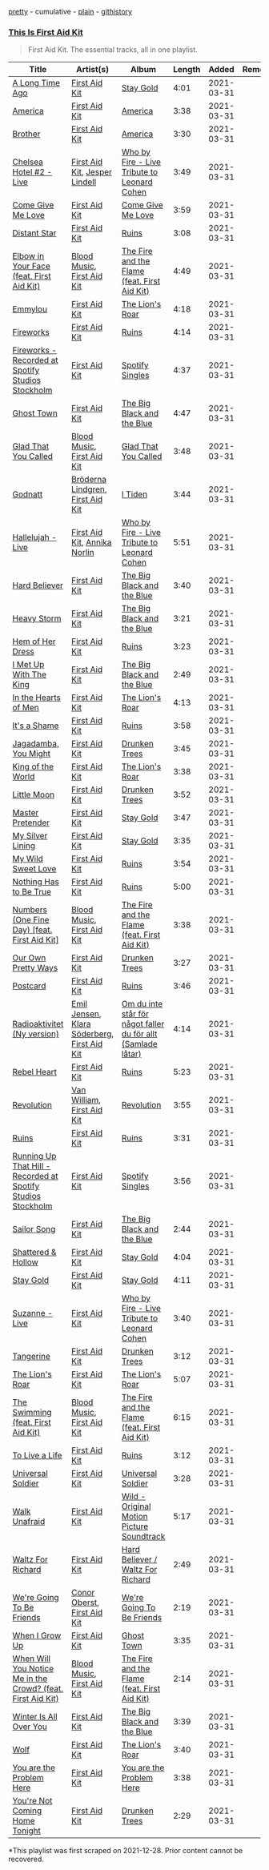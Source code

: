 [pretty](/playlists/pretty/37i9dQZF1DWSMzsi7xJUqJ.md) - cumulative - [plain](/playlists/plain/37i9dQZF1DWSMzsi7xJUqJ) - [githistory](https://github.githistory.xyz/mackorone/spotify-playlist-archive/blob/main/playlists/plain/37i9dQZF1DWSMzsi7xJUqJ)

### [This Is First Aid Kit](https://open.spotify.com/playlist/37i9dQZF1DWSMzsi7xJUqJ)

> First Aid Kit\. The essential tracks, all in one playlist.

| Title | Artist(s) | Album | Length | Added | Removed |
|---|---|---|---|---|---|
| [A Long Time Ago](https://open.spotify.com/track/4amU151BcUJ8ZCtogTmPb3) | [First Aid Kit](https://open.spotify.com/artist/21egYD1eInY6bGFcniCRT1) | [Stay Gold](https://open.spotify.com/album/3fVthsmWSbJpGp7gjxf5xI) | 4:01 | 2021-03-31 |  |
| [America](https://open.spotify.com/track/228IDYsx1EAHiuh9xLktmj) | [First Aid Kit](https://open.spotify.com/artist/21egYD1eInY6bGFcniCRT1) | [America](https://open.spotify.com/album/1LbsN7ZwjjnafolKPbnDZK) | 3:38 | 2021-03-31 |  |
| [Brother](https://open.spotify.com/track/2082IInYBrbMnzhR26dvQh) | [First Aid Kit](https://open.spotify.com/artist/21egYD1eInY6bGFcniCRT1) | [America](https://open.spotify.com/album/1LbsN7ZwjjnafolKPbnDZK) | 3:30 | 2021-03-31 |  |
| [Chelsea Hotel \#2 \- Live](https://open.spotify.com/track/1i0BjfAF350w2Fv9LeTORW) | [First Aid Kit](https://open.spotify.com/artist/21egYD1eInY6bGFcniCRT1), [Jesper Lindell](https://open.spotify.com/artist/3P9Fc9AmQyNFIu2WJdeWoN) | [Who by Fire \- Live Tribute to Leonard Cohen](https://open.spotify.com/album/4QtoNIqTWR3e5NVb833Bj2) | 3:49 | 2021-03-31 |  |
| [Come Give Me Love](https://open.spotify.com/track/6lG3q4b7eoeplybJUqXP96) | [First Aid Kit](https://open.spotify.com/artist/21egYD1eInY6bGFcniCRT1) | [Come Give Me Love](https://open.spotify.com/album/4Q2SIzTIZXzWykvl3DGVPK) | 3:59 | 2021-03-31 |  |
| [Distant Star](https://open.spotify.com/track/5cNR4VZQ7jvLal3WNaI5u1) | [First Aid Kit](https://open.spotify.com/artist/21egYD1eInY6bGFcniCRT1) | [Ruins](https://open.spotify.com/album/5l2Ts5Hd4BN2O28rZksznR) | 3:08 | 2021-03-31 |  |
| [Elbow in Your Face \(feat\. First Aid Kit\)](https://open.spotify.com/track/3TLcZQUrr2CR1NUiRj7soP) | [Blood Music](https://open.spotify.com/artist/2skSP4pjVsOwUv1aX4O42C), [First Aid Kit](https://open.spotify.com/artist/21egYD1eInY6bGFcniCRT1) | [The Fire and the Flame \(feat\. First Aid Kit\)](https://open.spotify.com/album/7cEecj8f1MfxMDtmMbea7M) | 4:49 | 2021-03-31 |  |
| [Emmylou](https://open.spotify.com/track/4r9MqJ7MG26TFyxqr7PK01) | [First Aid Kit](https://open.spotify.com/artist/21egYD1eInY6bGFcniCRT1) | [The Lion's Roar](https://open.spotify.com/album/3JYZyuyjz9GDtNMfcE4kRi) | 4:18 | 2021-03-31 |  |
| [Fireworks](https://open.spotify.com/track/3qJImzh896FdKl5mJfpFaC) | [First Aid Kit](https://open.spotify.com/artist/21egYD1eInY6bGFcniCRT1) | [Ruins](https://open.spotify.com/album/5l2Ts5Hd4BN2O28rZksznR) | 4:14 | 2021-03-31 |  |
| [Fireworks \- Recorded at Spotify Studios Stockholm](https://open.spotify.com/track/0tiQwGcxR0W5E7jLqbK3iA) | [First Aid Kit](https://open.spotify.com/artist/21egYD1eInY6bGFcniCRT1) | [Spotify Singles](https://open.spotify.com/album/4DyuXP04lvFmYh01L94WH2) | 4:37 | 2021-03-31 |  |
| [Ghost Town](https://open.spotify.com/track/68LvonMQyPyfepIUEPWb1r) | [First Aid Kit](https://open.spotify.com/artist/21egYD1eInY6bGFcniCRT1) | [The Big Black and the Blue](https://open.spotify.com/album/2s4nbsrQvvCP0j1pK5GU1X) | 4:47 | 2021-03-31 |  |
| [Glad That You Called](https://open.spotify.com/track/6XDKsKRDq7mIHT7orI1qdJ) | [Blood Music](https://open.spotify.com/artist/2skSP4pjVsOwUv1aX4O42C), [First Aid Kit](https://open.spotify.com/artist/21egYD1eInY6bGFcniCRT1) | [Glad That You Called](https://open.spotify.com/album/2bIju5ptcmL7voQOyiPOdX) | 3:48 | 2021-03-31 |  |
| [Godnatt](https://open.spotify.com/track/2ewIdjS9awuCVrtWAxNEcs) | [Bröderna Lindgren](https://open.spotify.com/artist/6O8LVdLFSAwvmKP80QUQZb), [First Aid Kit](https://open.spotify.com/artist/21egYD1eInY6bGFcniCRT1) | [I Tiden](https://open.spotify.com/album/5Kb5cBrEHKzriayjjCuoJ2) | 3:44 | 2021-03-31 |  |
| [Hallelujah \- Live](https://open.spotify.com/track/1G7pP1R2loZpmzXCoxlvgL) | [First Aid Kit](https://open.spotify.com/artist/21egYD1eInY6bGFcniCRT1), [Annika Norlin](https://open.spotify.com/artist/5BEuyZUof5F3Nu9pjcWwD1) | [Who by Fire \- Live Tribute to Leonard Cohen](https://open.spotify.com/album/4QtoNIqTWR3e5NVb833Bj2) | 5:51 | 2021-03-31 |  |
| [Hard Believer](https://open.spotify.com/track/74QIqluMDGuaAqlHirsflW) | [First Aid Kit](https://open.spotify.com/artist/21egYD1eInY6bGFcniCRT1) | [The Big Black and the Blue](https://open.spotify.com/album/2s4nbsrQvvCP0j1pK5GU1X) | 3:40 | 2021-03-31 |  |
| [Heavy Storm](https://open.spotify.com/track/726htx96cOaKKah0jo9gfq) | [First Aid Kit](https://open.spotify.com/artist/21egYD1eInY6bGFcniCRT1) | [The Big Black and the Blue](https://open.spotify.com/album/6IoWZFSe5KpRGWany6MCWz) | 3:21 | 2021-03-31 |  |
| [Hem of Her Dress](https://open.spotify.com/track/0FGBKBVL24i3p0dCpnKrwR) | [First Aid Kit](https://open.spotify.com/artist/21egYD1eInY6bGFcniCRT1) | [Ruins](https://open.spotify.com/album/5l2Ts5Hd4BN2O28rZksznR) | 3:23 | 2021-03-31 |  |
| [I Met Up With The King](https://open.spotify.com/track/0eP2cPP0IBGIJmEOqnloOY) | [First Aid Kit](https://open.spotify.com/artist/21egYD1eInY6bGFcniCRT1) | [The Big Black and the Blue](https://open.spotify.com/album/2s4nbsrQvvCP0j1pK5GU1X) | 2:49 | 2021-03-31 |  |
| [In the Hearts of Men](https://open.spotify.com/track/0LOCnWpo5TSPbZBaLLWXG4) | [First Aid Kit](https://open.spotify.com/artist/21egYD1eInY6bGFcniCRT1) | [The Lion's Roar](https://open.spotify.com/album/6Z3MfMebUucj95zrHMrbyV) | 4:13 | 2021-03-31 |  |
| [It's a Shame](https://open.spotify.com/track/3tetL39HqDX1sPDjfpGUkn) | [First Aid Kit](https://open.spotify.com/artist/21egYD1eInY6bGFcniCRT1) | [Ruins](https://open.spotify.com/album/5l2Ts5Hd4BN2O28rZksznR) | 3:58 | 2021-03-31 |  |
| [Jagadamba, You Might](https://open.spotify.com/track/39ozdWC4aSC2fxbVTRCw4Z) | [First Aid Kit](https://open.spotify.com/artist/21egYD1eInY6bGFcniCRT1) | [Drunken Trees](https://open.spotify.com/album/3AkwaBIPJYLUYLZuCUa008) | 3:45 | 2021-03-31 |  |
| [King of the World](https://open.spotify.com/track/5g6QHlE01E69wL99ny45x3) | [First Aid Kit](https://open.spotify.com/artist/21egYD1eInY6bGFcniCRT1) | [The Lion's Roar](https://open.spotify.com/album/3JYZyuyjz9GDtNMfcE4kRi) | 3:38 | 2021-03-31 |  |
| [Little Moon](https://open.spotify.com/track/0rv8PQX7Kusae9fNAjdnqp) | [First Aid Kit](https://open.spotify.com/artist/21egYD1eInY6bGFcniCRT1) | [Drunken Trees](https://open.spotify.com/album/3AkwaBIPJYLUYLZuCUa008) | 3:52 | 2021-03-31 |  |
| [Master Pretender](https://open.spotify.com/track/7lMwFdaLeJDxiNFd78ScAu) | [First Aid Kit](https://open.spotify.com/artist/21egYD1eInY6bGFcniCRT1) | [Stay Gold](https://open.spotify.com/album/3fVthsmWSbJpGp7gjxf5xI) | 3:47 | 2021-03-31 |  |
| [My Silver Lining](https://open.spotify.com/track/6tCLQ3LO1V9l6qdrrwdV6q) | [First Aid Kit](https://open.spotify.com/artist/21egYD1eInY6bGFcniCRT1) | [Stay Gold](https://open.spotify.com/album/3fVthsmWSbJpGp7gjxf5xI) | 3:35 | 2021-03-31 |  |
| [My Wild Sweet Love](https://open.spotify.com/track/0RkVrsIWRCFAwommrPOlAB) | [First Aid Kit](https://open.spotify.com/artist/21egYD1eInY6bGFcniCRT1) | [Ruins](https://open.spotify.com/album/5l2Ts5Hd4BN2O28rZksznR) | 3:54 | 2021-03-31 |  |
| [Nothing Has to Be True](https://open.spotify.com/track/6RLCQkGIeLR7aoaozvheNT) | [First Aid Kit](https://open.spotify.com/artist/21egYD1eInY6bGFcniCRT1) | [Ruins](https://open.spotify.com/album/5l2Ts5Hd4BN2O28rZksznR) | 5:00 | 2021-03-31 |  |
| [Numbers \(One Fine Day\) \[feat\. First Aid Kit\]](https://open.spotify.com/track/4kbHrAOb3T6mCu5ZB5LWWC) | [Blood Music](https://open.spotify.com/artist/2skSP4pjVsOwUv1aX4O42C), [First Aid Kit](https://open.spotify.com/artist/21egYD1eInY6bGFcniCRT1) | [The Fire and the Flame \(feat\. First Aid Kit\)](https://open.spotify.com/album/7cEecj8f1MfxMDtmMbea7M) | 3:38 | 2021-03-31 |  |
| [Our Own Pretty Ways](https://open.spotify.com/track/1CYParNnIfvlA29BDq4lab) | [First Aid Kit](https://open.spotify.com/artist/21egYD1eInY6bGFcniCRT1) | [Drunken Trees](https://open.spotify.com/album/3AkwaBIPJYLUYLZuCUa008) | 3:27 | 2021-03-31 |  |
| [Postcard](https://open.spotify.com/track/2Xvjhf7ZECR2hwaCAcsFgb) | [First Aid Kit](https://open.spotify.com/artist/21egYD1eInY6bGFcniCRT1) | [Ruins](https://open.spotify.com/album/5l2Ts5Hd4BN2O28rZksznR) | 3:46 | 2021-03-31 |  |
| [Radioaktivitet \(Ny version\)](https://open.spotify.com/track/141afKGhPmUowc0FRDO9Xt) | [Emil Jensen](https://open.spotify.com/artist/2sdhZm1TCh9CLoM4QUBsll), [Klara Söderberg](https://open.spotify.com/artist/3OymXdFdLhADhLIDEb964s), [First Aid Kit](https://open.spotify.com/artist/21egYD1eInY6bGFcniCRT1) | [Om du inte står för något faller du för allt \(Samlade låtar\)](https://open.spotify.com/album/4g9fAWhQ2QaedN3VaBbVkl) | 4:14 | 2021-03-31 |  |
| [Rebel Heart](https://open.spotify.com/track/460VbsObk5l2FGYxUDtaA6) | [First Aid Kit](https://open.spotify.com/artist/21egYD1eInY6bGFcniCRT1) | [Ruins](https://open.spotify.com/album/5l2Ts5Hd4BN2O28rZksznR) | 5:23 | 2021-03-31 |  |
| [Revolution](https://open.spotify.com/track/6Qr1ChOap1WchlSJh0JVsc) | [Van William](https://open.spotify.com/artist/73Au3G1YzSqMiEg9ru49UQ), [First Aid Kit](https://open.spotify.com/artist/21egYD1eInY6bGFcniCRT1) | [Revolution](https://open.spotify.com/album/5A80NDChWzcxBrPC0YQ8RW) | 3:55 | 2021-03-31 |  |
| [Ruins](https://open.spotify.com/track/3PWW2hb1V9z84dX9w6XkiN) | [First Aid Kit](https://open.spotify.com/artist/21egYD1eInY6bGFcniCRT1) | [Ruins](https://open.spotify.com/album/5l2Ts5Hd4BN2O28rZksznR) | 3:31 | 2021-03-31 |  |
| [Running Up That Hill \- Recorded at Spotify Studios Stockholm](https://open.spotify.com/track/7KIXAzdiG2Pae7spgsklZo) | [First Aid Kit](https://open.spotify.com/artist/21egYD1eInY6bGFcniCRT1) | [Spotify Singles](https://open.spotify.com/album/4DyuXP04lvFmYh01L94WH2) | 3:56 | 2021-03-31 |  |
| [Sailor Song](https://open.spotify.com/track/4AqPLfDBWsSaxPnvRMogB7) | [First Aid Kit](https://open.spotify.com/artist/21egYD1eInY6bGFcniCRT1) | [The Big Black and the Blue](https://open.spotify.com/album/2s4nbsrQvvCP0j1pK5GU1X) | 2:44 | 2021-03-31 |  |
| [Shattered & Hollow](https://open.spotify.com/track/1Z3jfwJXw8YymTkY0NuEQs) | [First Aid Kit](https://open.spotify.com/artist/21egYD1eInY6bGFcniCRT1) | [Stay Gold](https://open.spotify.com/album/3fVthsmWSbJpGp7gjxf5xI) | 4:04 | 2021-03-31 |  |
| [Stay Gold](https://open.spotify.com/track/7Aqu18pKKdYTvtkC5RXCOR) | [First Aid Kit](https://open.spotify.com/artist/21egYD1eInY6bGFcniCRT1) | [Stay Gold](https://open.spotify.com/album/3fVthsmWSbJpGp7gjxf5xI) | 4:11 | 2021-03-31 |  |
| [Suzanne \- Live](https://open.spotify.com/track/05LwDzXo5aeWXbwSsPk3yv) | [First Aid Kit](https://open.spotify.com/artist/21egYD1eInY6bGFcniCRT1) | [Who by Fire \- Live Tribute to Leonard Cohen](https://open.spotify.com/album/4QtoNIqTWR3e5NVb833Bj2) | 3:40 | 2021-03-31 |  |
| [Tangerine](https://open.spotify.com/track/3rIwk7sQGJr8CAP9cnuxIg) | [First Aid Kit](https://open.spotify.com/artist/21egYD1eInY6bGFcniCRT1) | [Drunken Trees](https://open.spotify.com/album/3AkwaBIPJYLUYLZuCUa008) | 3:12 | 2021-03-31 |  |
| [The Lion's Roar](https://open.spotify.com/track/7kiB2HEyVrW9EdpVeQqZSY) | [First Aid Kit](https://open.spotify.com/artist/21egYD1eInY6bGFcniCRT1) | [The Lion's Roar](https://open.spotify.com/album/6Z3MfMebUucj95zrHMrbyV) | 5:07 | 2021-03-31 |  |
| [The Swimming \(feat\. First Aid Kit\)](https://open.spotify.com/track/7nvvP0Y5xXBtsYF9CovGlk) | [Blood Music](https://open.spotify.com/artist/2skSP4pjVsOwUv1aX4O42C), [First Aid Kit](https://open.spotify.com/artist/21egYD1eInY6bGFcniCRT1) | [The Fire and the Flame \(feat\. First Aid Kit\)](https://open.spotify.com/album/7cEecj8f1MfxMDtmMbea7M) | 6:15 | 2021-03-31 |  |
| [To Live a Life](https://open.spotify.com/track/4K00AQLpOhGUdDfDINDfYL) | [First Aid Kit](https://open.spotify.com/artist/21egYD1eInY6bGFcniCRT1) | [Ruins](https://open.spotify.com/album/5l2Ts5Hd4BN2O28rZksznR) | 3:12 | 2021-03-31 |  |
| [Universal Soldier](https://open.spotify.com/track/6n9fb0bTTCicYXyrCYobAA) | [First Aid Kit](https://open.spotify.com/artist/21egYD1eInY6bGFcniCRT1) | [Universal Soldier](https://open.spotify.com/album/6dtpXH9obh1fD1jGBSx0uE) | 3:28 | 2021-03-31 |  |
| [Walk Unafraid](https://open.spotify.com/track/5avoYLYi2gYnCTm7wQQWTw) | [First Aid Kit](https://open.spotify.com/artist/21egYD1eInY6bGFcniCRT1) | [Wild \- Original Motion Picture Soundtrack](https://open.spotify.com/album/5gUiAoK3N24NEA4DQivROt) | 5:17 | 2021-03-31 |  |
| [Waltz For Richard](https://open.spotify.com/track/75xNot6Xq8sRjFMfh7UMp9) | [First Aid Kit](https://open.spotify.com/artist/21egYD1eInY6bGFcniCRT1) | [Hard Believer / Waltz For Richard](https://open.spotify.com/album/3eiKukxVBosCk12Wlc1JcB) | 2:49 | 2021-03-31 |  |
| [We're Going To Be Friends](https://open.spotify.com/track/2y75B6hoT5HnWgLfEeT4pN) | [Conor Oberst](https://open.spotify.com/artist/2Z7gV3uEh1ckIaBzTUCE6R), [First Aid Kit](https://open.spotify.com/artist/21egYD1eInY6bGFcniCRT1) | [We're Going To Be Friends](https://open.spotify.com/album/2CWdtY0nbGExaIf6erazbK) | 2:19 | 2021-03-31 |  |
| [When I Grow Up](https://open.spotify.com/track/2Z5zmur6Y9tpoNc9jkA1OS) | [First Aid Kit](https://open.spotify.com/artist/21egYD1eInY6bGFcniCRT1) | [Ghost Town](https://open.spotify.com/album/19KxTEHvlp9dhoiVnlQs7r) | 3:35 | 2021-03-31 |  |
| [When Will You Notice Me in the Crowd? \(feat\. First Aid Kit\)](https://open.spotify.com/track/18ROBZ5friNkpguOeYYb2c) | [Blood Music](https://open.spotify.com/artist/2skSP4pjVsOwUv1aX4O42C), [First Aid Kit](https://open.spotify.com/artist/21egYD1eInY6bGFcniCRT1) | [The Fire and the Flame \(feat\. First Aid Kit\)](https://open.spotify.com/album/7cEecj8f1MfxMDtmMbea7M) | 2:14 | 2021-03-31 |  |
| [Winter Is All Over You](https://open.spotify.com/track/5VNz8AjX18ImPwa6rAaO9X) | [First Aid Kit](https://open.spotify.com/artist/21egYD1eInY6bGFcniCRT1) | [The Big Black and the Blue](https://open.spotify.com/album/2s4nbsrQvvCP0j1pK5GU1X) | 3:39 | 2021-03-31 |  |
| [Wolf](https://open.spotify.com/track/66wOMJ1XInkBukh3C9AwI2) | [First Aid Kit](https://open.spotify.com/artist/21egYD1eInY6bGFcniCRT1) | [The Lion's Roar](https://open.spotify.com/album/6Z3MfMebUucj95zrHMrbyV) | 3:40 | 2021-03-31 |  |
| [You are the Problem Here](https://open.spotify.com/track/1wSGgkDKaX5OXM7NPqJv4U) | [First Aid Kit](https://open.spotify.com/artist/21egYD1eInY6bGFcniCRT1) | [You are the Problem Here](https://open.spotify.com/album/0gtFtyQ2fVOutl4TWJspTV) | 3:38 | 2021-03-31 |  |
| [You're Not Coming Home Tonight](https://open.spotify.com/track/2UqoXTlftOVmLePTxMZsVL) | [First Aid Kit](https://open.spotify.com/artist/21egYD1eInY6bGFcniCRT1) | [Drunken Trees](https://open.spotify.com/album/3AkwaBIPJYLUYLZuCUa008) | 2:29 | 2021-03-31 |  |

\*This playlist was first scraped on 2021-12-28. Prior content cannot be recovered.